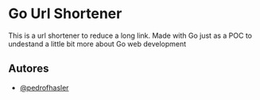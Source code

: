 # Go Url Shortener

This is a url shortener to reduce a long link. Made with Go just as a POC to undestand a little bit more about Go web development

## Autores

- [@pedrofhasler](https://www.github.com/pedrofhasler)
